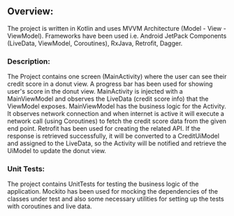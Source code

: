 ## Overview:

The project is written in Kotlin and uses MVVM Architecture (Model - View - ViewModel).
Frameworks have been used i.e. Android JetPack Components (LiveData, ViewModel, Coroutines),
RxJava, Retrofit, Dagger.

### Description:

The Project contains one screen (MainActivity) where the user can see their credit score in a donut view.
A progress bar has been used for showing user's score in the donut view. MainActivity is injected with a
MainViewModel and observes the LiveData (credit score info) that the ViewModel exposes. MainViewModel has
the business logic for the Activity. It observes network connection and when internet is active it will execute
a network call (using Coroutines) to fetch the credit score data from the given end point. Retrofit has been
used for creating the related API. If the response is retrieved successfully, it will be converted to a CreditUiModel
and assigned to the LiveData, so the Activity will be notified and retrieve the UiModel to update the donut view.

### Unit Tests:

The project contains UnitTests for testing the business logic of the application.
Mockito has been used for mocking the dependencies of the classes under test and also
some necessary utilities for setting up the tests with coroutines and live data.